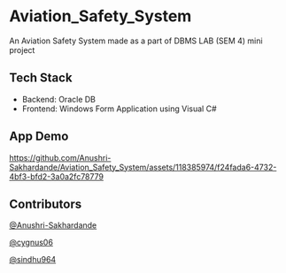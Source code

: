 # Aviation_Safety_System
An Aviation Safety System made as a part of DBMS LAB (SEM 4) mini project

## Tech Stack
- Backend: Oracle DB
- Frontend:  Windows Form Application using Visual C#

## App Demo
https://github.com/Anushri-Sakhardande/Aviation_Safety_System/assets/118385974/f24fada6-4732-4bf3-bfd2-3a0a2fc78779

## Contributors
[@Anushri-Sakhardande](https://github.com/Anushri-Sakhardande)

[@cygnus06](https://github.com/cygnus06)

[@sindhu964](https://github.com/sindhu964)
